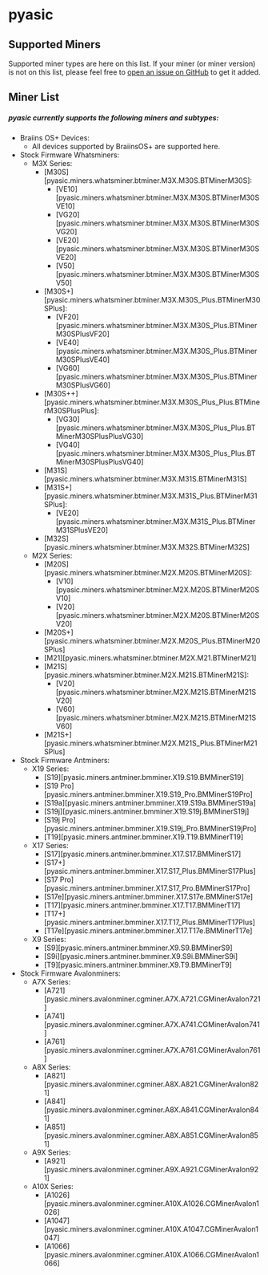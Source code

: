 # pyasic
## Supported Miners

Supported miner types are here on this list.  If your miner (or miner version) is not on this list, please feel free to [open an issue on GitHub](https://github.com/UpstreamData/pyasic/issues) to get it added.

## Miner List

##### pyasic currently supports the following miners and subtypes:
* Braiins OS+ Devices:
    * All devices supported by BraiinsOS+ are supported here.
* Stock Firmware Whatsminers:
    * M3X Series:
        * [M30S][pyasic.miners.whatsminer.btminer.M3X.M30S.BTMinerM30S]:
            * [VE10][pyasic.miners.whatsminer.btminer.M3X.M30S.BTMinerM30SVE10]
            * [VG20][pyasic.miners.whatsminer.btminer.M3X.M30S.BTMinerM30SVG20]
            * [VE20][pyasic.miners.whatsminer.btminer.M3X.M30S.BTMinerM30SVE20]
            * [V50][pyasic.miners.whatsminer.btminer.M3X.M30S.BTMinerM30SV50]
        * [M30S+][pyasic.miners.whatsminer.btminer.M3X.M30S_Plus.BTMinerM30SPlus]:
            * [VF20][pyasic.miners.whatsminer.btminer.M3X.M30S_Plus.BTMinerM30SPlusVF20]
            * [VE40][pyasic.miners.whatsminer.btminer.M3X.M30S_Plus.BTMinerM30SPlusVE40]
            * [VG60][pyasic.miners.whatsminer.btminer.M3X.M30S_Plus.BTMinerM30SPlusVG60]
        * [M30S++][pyasic.miners.whatsminer.btminer.M3X.M30S_Plus_Plus.BTMinerM30SPlusPlus]:
            * [VG30][pyasic.miners.whatsminer.btminer.M3X.M30S_Plus_Plus.BTMinerM30SPlusPlusVG30]
            * [VG40][pyasic.miners.whatsminer.btminer.M3X.M30S_Plus_Plus.BTMinerM30SPlusPlusVG40]
        * [M31S][pyasic.miners.whatsminer.btminer.M3X.M31S.BTMinerM31S]
        * [M31S+][pyasic.miners.whatsminer.btminer.M3X.M31S_Plus.BTMinerM31SPlus]:
            * [VE20][pyasic.miners.whatsminer.btminer.M3X.M31S_Plus.BTMinerM31SPlusVE20]
        * [M32S][pyasic.miners.whatsminer.btminer.M3X.M32S.BTMinerM32S]
    * M2X Series:
        * [M20S][pyasic.miners.whatsminer.btminer.M2X.M20S.BTMinerM20S]:
            * [V10][pyasic.miners.whatsminer.btminer.M2X.M20S.BTMinerM20SV10]
            * [V20][pyasic.miners.whatsminer.btminer.M2X.M20S.BTMinerM20SV20]
        * [M20S+][pyasic.miners.whatsminer.btminer.M2X.M20S_Plus.BTMinerM20SPlus]
        * [M21][pyasic.miners.whatsminer.btminer.M2X.M21.BTMinerM21]
        * [M21S][pyasic.miners.whatsminer.btminer.M2X.M21S.BTMinerM21S]:
            * [V20][pyasic.miners.whatsminer.btminer.M2X.M21S.BTMinerM21SV20]
            * [V60][pyasic.miners.whatsminer.btminer.M2X.M21S.BTMinerM21SV60]
        * [M21S+][pyasic.miners.whatsminer.btminer.M2X.M21S_Plus.BTMinerM21SPlus]
* Stock Firmware Antminers:
    * X19 Series:
        * [S19][pyasic.miners.antminer.bmminer.X19.S19.BMMinerS19]
        * [S19 Pro][pyasic.miners.antminer.bmminer.X19.S19_Pro.BMMinerS19Pro]
        * [S19a][pyasic.miners.antminer.bmminer.X19.S19a.BMMinerS19a]
        * [S19j][pyasic.miners.antminer.bmminer.X19.S19j.BMMinerS19j]
        * [S19j Pro][pyasic.miners.antminer.bmminer.X19.S19j_Pro.BMMinerS19jPro]
        * [T19][pyasic.miners.antminer.bmminer.X19.T19.BMMinerT19]
    * X17 Series:
        * [S17][pyasic.miners.antminer.bmminer.X17.S17.BMMinerS17]
        * [S17+][pyasic.miners.antminer.bmminer.X17.S17_Plus.BMMinerS17Plus]
        * [S17 Pro][pyasic.miners.antminer.bmminer.X17.S17_Pro.BMMinerS17Pro]
        * [S17e][pyasic.miners.antminer.bmminer.X17.S17e.BMMinerS17e]
        * [T17][pyasic.miners.antminer.bmminer.X17.T17.BMMinerT17]
        * [T17+][pyasic.miners.antminer.bmminer.X17.T17_Plus.BMMinerT17Plus]
        * [T17e][pyasic.miners.antminer.bmminer.X17.T17e.BMMinerT17e]
    * X9 Series:
        * [S9][pyasic.miners.antminer.bmminer.X9.S9.BMMinerS9]
        * [S9i][pyasic.miners.antminer.bmminer.X9.S9i.BMMinerS9i]
        * [T9][pyasic.miners.antminer.bmminer.X9.T9.BMMinerT9]
* Stock Firmware Avalonminers:
    * A7X Series:
        * [A721][pyasic.miners.avalonminer.cgminer.A7X.A721.CGMinerAvalon721]
        * [A741][pyasic.miners.avalonminer.cgminer.A7X.A741.CGMinerAvalon741]
        * [A761][pyasic.miners.avalonminer.cgminer.A7X.A761.CGMinerAvalon761]
    * A8X Series:
        * [A821][pyasic.miners.avalonminer.cgminer.A8X.A821.CGMinerAvalon821]
        * [A841][pyasic.miners.avalonminer.cgminer.A8X.A841.CGMinerAvalon841]
        * [A851][pyasic.miners.avalonminer.cgminer.A8X.A851.CGMinerAvalon851]
    * A9X Series:
        * [A921][pyasic.miners.avalonminer.cgminer.A9X.A921.CGMinerAvalon921]
    * A10X Series:
        * [A1026][pyasic.miners.avalonminer.cgminer.A10X.A1026.CGMinerAvalon1026]
        * [A1047][pyasic.miners.avalonminer.cgminer.A10X.A1047.CGMinerAvalon1047]
        * [A1066][pyasic.miners.avalonminer.cgminer.A10X.A1066.CGMinerAvalon1066]
